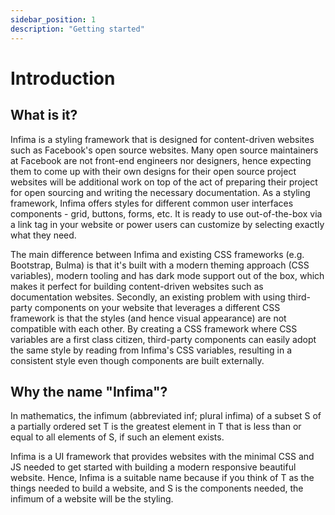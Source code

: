 ```yaml
---
sidebar_position: 1
description: "Getting started"
---
```


# Introduction

## What is it?

Infima is a styling framework that is designed for content-driven websites such as Facebook's open source websites. Many open source maintainers at Facebook are not front-end engineers nor designers, hence expecting them to come up with their own designs for their open source project websites will be additional work on top of the act of preparing their project for open sourcing and writing the necessary documentation. As a styling framework, Infima offers styles for different common user interfaces components - grid, buttons, forms, etc. It is ready to use out-of-the-box via a link tag in your website or power users can customize by selecting exactly what they need.

The main difference between Infima and existing CSS frameworks (e.g. Bootstrap, Bulma) is that it's built with a modern theming approach (CSS variables), modern tooling and has dark mode support out of the box, which makes it perfect for building content-driven websites such as documentation websites. Secondly, an existing problem with using third-party components on your website that leverages a different CSS framework is that the styles (and hence visual appearance) are not compatible with each other. By creating a CSS framework where CSS variables are a first class citizen, third-party components can easily adopt the same style by reading from Infima's CSS variables, resulting in a consistent style even though components are built externally.

## Why the name "Infima"?

In mathematics, the infimum (abbreviated inf; plural infima) of a subset S of a partially ordered set T is the greatest element in T that is less than or equal to all elements of S, if such an element exists.

Infima is a UI framework that provides websites with the minimal CSS and JS needed to get started with building a modern responsive beautiful website. Hence, Infima is a suitable name because if you think of T as the things needed to build a website, and S is the components needed, the infimum of a website will be the styling.